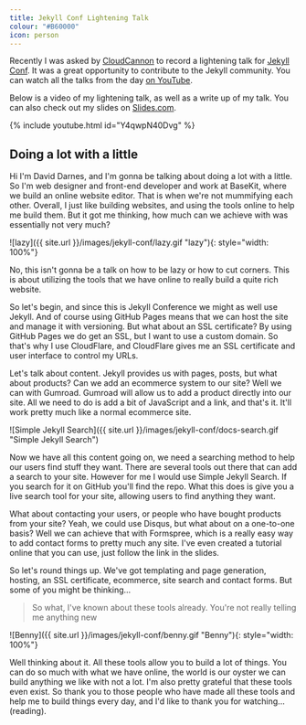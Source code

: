 ```yaml
---
title: Jekyll Conf Lightening Talk
colour: "#B60000"
icon: person
---
```


Recently I was asked by [CloudCannon](http://cloudcannon.com/) to record a lightening talk for [Jekyll Conf](http://jekyllconf.com/). It was a great opportunity to contribute to the Jekyll community. You can watch all the talks from the day [on YouTube](https://www.youtube.com/playlist?list=PLrxYIq_0LFJdi2HJ6lnY4nm7ewu221hyS).

<!-- more -->

Below is a video of my lightening talk, as well as a write up of my talk. You can also check out my slides on [Slides.com](http://slides.com/daviddarnes/deck-1).

{% include youtube.html id="Y4qwpN40Dvg" %}

## Doing a lot with a little

Hi I'm David Darnes, and I'm gonna be talking about doing a lot with a little. So I'm web designer and front-end developer and work at BaseKit, where we build an online website editor. That is when we're not mummifying each other. Overall, I just like building websites, and using the tools online to help me build them. But it got me thinking, how much can we achieve with was essentially not very much?

![lazy]({{ site.url }}/images/jekyll-conf/lazy.gif "lazy"){: style="width: 100%"}

No, this isn't gonna be a talk on how to be lazy or how to cut corners. This is about utilizing the tools that we have online to really build a quite rich website.

So let's begin, and since this is Jekyll Conference we might as well use Jekyll. And of course using GitHub Pages means that we can host the site and manage it with versioning. But what about an SSL certificate? By using GitHub Pages we do get an SSL, but I want to use a custom domain. So that's why I use CloudFlare, and CloudFlare gives me an SSL certificate and user interface to control my URLs.

Let's talk about content. Jekyll provides us with pages, posts, but what about products? Can we add an ecommerce system to our site? Well we can with Gumroad. Gumroad will allow us to add a product directly into our site. All we need to do is add a bit of JavaScript and a link, and that's it. It'll work pretty much like a normal ecommerce site.

![Simple Jekyll Search]({{ site.url }}/images/jekyll-conf/docs-search.gif "Simple Jekyll Search")

Now we have all this content going on, we need a searching method to help our users find stuff they want. There are several tools out there that can add a search to your site. However for me I would use Simple Jekyll Search. If you search for it on GitHub you'll find the repo. What this does is give you a live search tool for your site, allowing users to find anything they want.

What about contacting your users, or people who have bought products from your site? Yeah, we could use Disqus, but what about on a one-to-one basis? Well we can achieve that with Formspree, which is a really easy way to add contact forms to pretty much any site. I've even created a tutorial online that you can use, just follow the link in the slides.

So let's round things up. We've got templating and page generation, hosting, an SSL certificate, ecommerce, site search and contact forms. But some of you might be thinking...

> So what, I've known about these tools already. You're not really telling me anything new

![Benny]({{ site.url }}/images/jekyll-conf/benny.gif "Benny"){: style="width: 100%"}

Well thinking about it. All these tools allow you to build a lot of things. You can do so much with what we have online, the world is our oyster we can build anything we like with not a lot. I'm also pretty grateful that these tools even exist. So thank you to those people who have made all these tools and help me to build things every day, and I'd like to thank you for watching... (reading).
